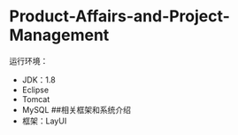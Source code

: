 # Product-Affairs-and-Project-Management
运行环境：
- JDK：1.8
- Eclipse
- Tomcat
- MySQL
  ##相关框架和系统介绍
- 框架：LayUI
